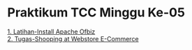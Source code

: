 # Praktikum TCC Minggu Ke-05

[1. Latihan-Install Apache Ofbiz](/minggu-05/latihan-minggu-05.md)<br/>
[2. Tugas-Shooping at Webstore E-Commerce](/minggu-05/tugas-minggu-05.md)

